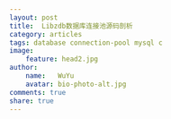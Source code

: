 ```yaml
---
layout: post
title:  Libzdb数据库连接池源码剖析
category: articles
tags: database connection-pool mysql c
image:
    feature: head2.jpg
author:
    name:   WuYu
    avatar: bio-photo-alt.jpg
comments: true
share: true
---
```

